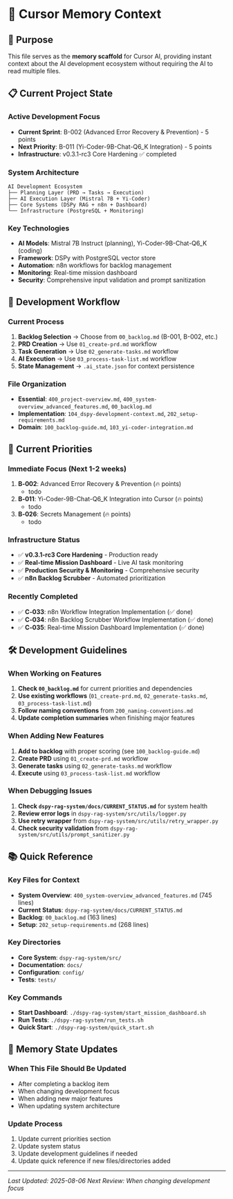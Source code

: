 # 🧠 Cursor Memory Context

<!-- CONTEXT_REFERENCE: CONTEXT_PRIORITY_GUIDE.md -->
<!-- SYSTEM_REFERENCE: 400_system-overview_advanced_features.md -->
<!-- BACKLOG_REFERENCE: 00_backlog.md -->
<!-- MEMORY_CONTEXT: HIGH - This file serves as the primary memory scaffold for Cursor AI -->

<!-- MODULE_REFERENCE: 102_memory-context-state.md -->
<!-- MODULE_REFERENCE: 104_memory-context-guidance.md -->
<!-- MODULE_REFERENCE: 400_few-shot-context-examples_memory_context_examples.md -->
<!-- MODULE_REFERENCE: 100_ai-development-ecosystem_advanced_lens_technical_implementation.md -->
<!-- MODULE_REFERENCE: 400_system-overview_advanced_features.md -->
<!-- MODULE_REFERENCE: 400_system-overview_system_architecture_macro_view.md -->
<!-- MODULE_REFERENCE: 400_system-overview_development_workflow_high_level_process.md -->
<!-- MODULE_REFERENCE: 400_few-shot-context-examples.md -->
<!-- MODULE_REFERENCE: 400_system-overview.md -->
## 🎯 Purpose
This file serves as the **memory scaffold** for Cursor AI, providing instant context about the AI development ecosystem without requiring the AI to read multiple files.

## 📋 Current Project State

### **Active Development Focus**
- **Current Sprint**: B-002 (Advanced Error Recovery & Prevention) - 5 points
- **Next Priority**: B-011 (Yi-Coder-9B-Chat-Q6_K Integration) - 5 points  
- **Infrastructure**: v0.3.1-rc3 Core Hardening ✅ completed

### **System Architecture**
```
AI Development Ecosystem
├── Planning Layer (PRD → Tasks → Execution)
├── AI Execution Layer (Mistral 7B + Yi-Coder)
├── Core Systems (DSPy RAG + n8n + Dashboard)
└── Infrastructure (PostgreSQL + Monitoring)
```

### **Key Technologies**
- **AI Models**: Mistral 7B Instruct (planning), Yi-Coder-9B-Chat-Q6_K (coding)
- **Framework**: DSPy with PostgreSQL vector store
- **Automation**: n8n workflows for backlog management
- **Monitoring**: Real-time mission dashboard
- **Security**: Comprehensive input validation and prompt sanitization

## 🔄 Development Workflow

### **Current Process**
1. **Backlog Selection** → Choose from `00_backlog.md` (B-001, B-002, etc.)
2. **PRD Creation** → Use `01_create-prd.md` workflow
3. **Task Generation** → Use `02_generate-tasks.md` workflow  
4. **AI Execution** → Use `03_process-task-list.md` workflow
5. **State Management** → `.ai_state.json` for context persistence

### **File Organization**
- **Essential**: `400_project-overview.md`, `400_system-overview_advanced_features.md`, `00_backlog.md`
- **Implementation**: `104_dspy-development-context.md`, `202_setup-requirements.md`
- **Domain**: `100_backlog-guide.md`, `103_yi-coder-integration.md`

## 🎯 Current Priorities



### **Immediate Focus (Next 1-2 weeks)**
1. **B‑002**: Advanced Error Recovery & Prevention (🔥 points)
   - todo
2. **B‑011**: Yi-Coder-9B-Chat-Q6_K Integration into Cursor (🔥 points)
   - todo
3. **B‑026**: Secrets Management (🔥 points)
   - todo
### **Infrastructure Status**
- ✅ **v0.3.1-rc3 Core Hardening** - Production ready
- ✅ **Real-time Mission Dashboard** - Live AI task monitoring
- ✅ **Production Security & Monitoring** - Comprehensive security
- ✅ **n8n Backlog Scrubber** - Automated prioritization

### **Recently Completed**
- ✅ **C‑033**: n8n Workflow Integration Implementation (✅ done)
- ✅ **C‑034**: n8n Backlog Scrubber Workflow Implementation (✅ done)
- ✅ **C‑035**: Real-time Mission Dashboard Implementation (✅ done)

## 🛠️ Development Guidelines

### **When Working on Features**
1. **Check `00_backlog.md`** for current priorities and dependencies
2. **Use existing workflows** (`01_create-prd.md`, `02_generate-tasks.md`, `03_process-task-list.md`)
3. **Follow naming conventions** from `200_naming-conventions.md`
4. **Update completion summaries** when finishing major features

### **When Adding New Features**
1. **Add to backlog** with proper scoring (see `100_backlog-guide.md`)
2. **Create PRD** using `01_create-prd.md` workflow
3. **Generate tasks** using `02_generate-tasks.md` workflow
4. **Execute** using `03_process-task-list.md` workflow

### **When Debugging Issues**
1. **Check `dspy-rag-system/docs/CURRENT_STATUS.md`** for system health
2. **Review error logs** in `dspy-rag-system/src/utils/logger.py`
3. **Use retry wrapper** from `dspy-rag-system/src/utils/retry_wrapper.py`
4. **Check security validation** from `dspy-rag-system/src/utils/prompt_sanitizer.py`

## 📚 Quick Reference

### **Key Files for Context**
- **System Overview**: `400_system-overview_advanced_features.md` (745 lines)
- **Current Status**: `dspy-rag-system/docs/CURRENT_STATUS.md`
- **Backlog**: `00_backlog.md` (163 lines)
- **Setup**: `202_setup-requirements.md` (268 lines)

### **Key Directories**
- **Core System**: `dspy-rag-system/src/`
- **Documentation**: `docs/`
- **Configuration**: `config/`
- **Tests**: `tests/`

### **Key Commands**
- **Start Dashboard**: `./dspy-rag-system/start_mission_dashboard.sh`
- **Run Tests**: `./dspy-rag-system/run_tests.sh`
- **Quick Start**: `./dspy-rag-system/quick_start.sh`

## 🔄 Memory State Updates

### **When This File Should Be Updated**
- After completing a backlog item
- When changing development focus
- When adding new major features
- When updating system architecture

### **Update Process**
1. Update current priorities section
2. Update system status
3. Update development guidelines if needed
4. Update quick reference if new files/directories added

---

*Last Updated: 2025-08-06*
*Next Review: When changing development focus* 